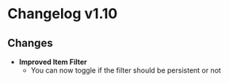 # Changelog v1.10

## Changes
- **Improved Item Filter**
  - You can now toggle if the filter should be persistent or not